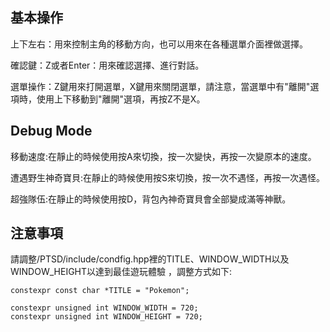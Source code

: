 基本操作
--------------
上下左右：用來控制主角的移動方向，也可以用來在各種選單介面裡做選擇。

確認鍵：Z或者Enter：用來確認選擇、進行對話。

選單操作：Z鍵用來打開選單，X鍵用來關閉選單，請注意，當選單中有"離開"選項時，使用上下移動到"離開"選項，再按Z不是X。


Debug Mode
----------------
移動速度:在靜止的時候使用按A來切換，按一次變快，再按一次變原本的速度。

遭遇野生神奇寶貝:在靜止的時候使用按S來切換，按一次不遇怪，再按一次遇怪。

超強隊伍:在靜止的時候使用按D，背包內神奇寶貝會全部變成滿等神獸。

注意事項
------
請調整/PTSD/include/condfig.hpp裡的TITLE、WINDOW_WIDTH以及WINDOW_HEIGHT以達到最佳遊玩體驗 ，調整方式如下:


```C++=13
constexpr const char *TITLE = "Pokemon";

constexpr unsigned int WINDOW_WIDTH = 720;
constexpr unsigned int WINDOW_HEIGHT = 720;
```